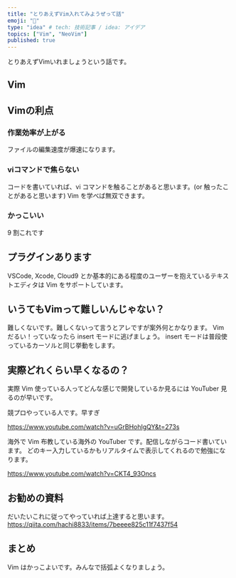 ```yaml
---
title: "とりあえずVim入れてみようぜって話"
emoji: "🐥"
type: "idea" # tech: 技術記事 / idea: アイデア
topics: ["Vim", "NeoVim"]
published: true
---
```


とりあえずVimいれましょうという話です。

## Vim

## Vimの利点

### 作業効率が上がる

ファイルの編集速度が爆速になります。

### viコマンドで焦らない

コードを書いていれば、vi コマンドを触ることがあると思います。(or 触ったことがあると思います)
Vim を学べば無双できます。

### かっこいい

9 割これです

## プラグインあります

VSCode, Xcode, Cloud9 とか基本的にある程度のユーザーを抱えているテキストエディタは Vim をサポートしています。

## いうてもVimって難しいんじゃない？

難しくないです。難しくないって言うとアレですが案外何とかなります。
Vim だるい！っていなったら insert モードに逃げましょう。
insert モードは普段使っているカーソルと同じ挙動をします。

## 実際どれくらい早くなるの？

実際 Vim 使っている人ってどんな感じで開発しているか見るには YouTuber 見るのが早いです。

競プロやっている人です。早すぎ

https://www.youtube.com/watch?v=uGrBHohIgQY&t=273s

海外で Vim 布教している海外の YouTuber です。配信しながらコード書いています。
どのキー入力しているかもリアルタイムで表示してくれるので勉強になります。

https://www.youtube.com/watch?v=CKT4_93Oncs

## お勧めの資料

だいたいこれに従ってやっていれば上達すると思います。
https://qiita.com/hachi8833/items/7beeee825c11f7437f54

## まとめ
Vim はかっこよいです。みんなで括弧よくなりましょう。
